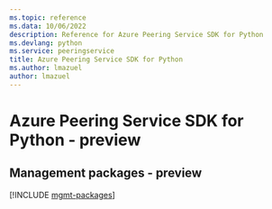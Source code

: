 ```yaml
---
ms.topic: reference
ms.data: 10/06/2022
description: Reference for Azure Peering Service SDK for Python
ms.devlang: python
ms.service: peeringservice
title: Azure Peering Service SDK for Python
ms.author: lmazuel
author: lmazuel
---
```

# Azure Peering Service SDK for Python - preview

## Management packages - preview
[!INCLUDE [mgmt-packages](peering-service-mgmt-index.md)]
